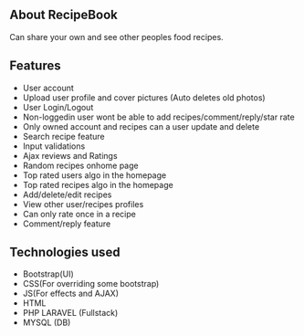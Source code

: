 ## About RecipeBook

Can share your own and see other peoples food recipes.

## Features

- User account
- Upload user profile and cover pictures (Auto deletes old photos)
- User Login/Logout
- Non-loggedin user wont be able to add recipes/comment/reply/star rate
- Only owned account and recipes can a user update and delete 
- Search recipe feature
- Input validations
- Ajax reviews and Ratings
- Random recipes onhome page
- Top rated users algo in the homepage
- Top rated recipes algo in the homepage
- Add/delete/edit recipes
- View other user/recipes profiles
- Can only rate once in a recipe
- Comment/reply feature

## Technologies used

- Bootstrap(UI)
- CSS(For overriding some bootstrap)
- JS(For effects and AJAX)
- HTML
- PHP LARAVEL (Fullstack)
- MYSQL (DB)